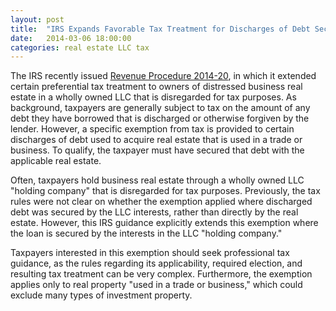```yaml
---
layout: post
title:  "IRS Expands Favorable Tax Treatment for Discharges of Debt Securing Business Real Estate"
date:   2014-03-06 18:00:00
categories: real estate LLC tax
---
```


The IRS recently issued [Revenue Procedure 2014-20][rev proc cite], in which it extended certain preferential tax treatment to owners of 
distressed business real estate in a wholly owned LLC that is disregarded for tax purposes. As background, taxpayers are generally subject to 
tax on the amount of any debt they have borrowed that is discharged or otherwise forgiven by the lender. However, a specific exemption from 
tax is provided to certain discharges of debt used to acquire real estate that is used in a trade or business. To qualify, the taxpayer must 
have secured that debt with the applicable real estate.  

Often, taxpayers hold business real estate through a wholly owned LLC "holding company" that is disregarded for tax purposes. Previously, the 
tax rules were not clear on whether the exemption applied where discharged debt was secured by the LLC interests, rather than directly by the 
real estate. However, this IRS guidance explicitly extends this exemption where the loan is secured by the interests in the LLC "holding 
company."  

Taxpayers interested in this exemption should seek professional tax guidance, as the rules regarding its applicability, required election, and 
resulting tax treatment can be very complex. Furthermore, the exemption applies only to real property "used in a trade or business," which could 
exclude many types of investment property.

[rev proc cite]: http://www.irs.gov/irb/2014-9_IRB/ar09.html